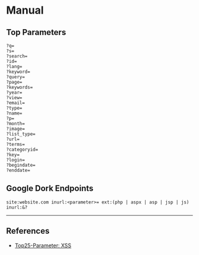 # Manual

## Top Parameters

```
?q=
?s=
?search=
?id=
?lang=
?keyword=
?query=
?page=
?keywords=
?year=
?view=
?email=
?type=
?name=
?p=
?month=
?image=
?list_type=
?url=
?terms=
?categoryid=
?key=
?login=
?begindate=
?enddate=
```

## Google Dork Endpoints

```
site:website.com inurl:<parameter>= ext:(php | aspx | asp | jsp | js) inurl:&? 
```

---
## References

- [Top25-Parameter: XSS](https://github.com/lutfumertceylan/top25-parameter/blob/master/xss-parameters.txt)